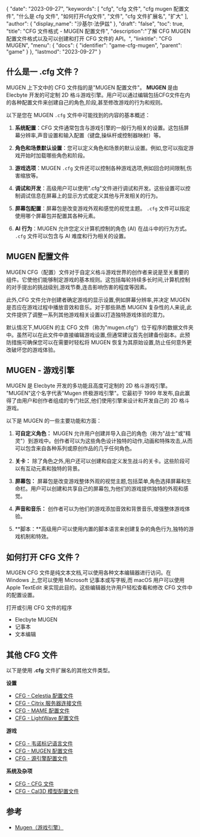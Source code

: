 {
"date": "2023-09-27",
  "keywords": [
"cfg",
"cfg 文件",
"cfg mugen 配置文件",
"什么是 cfg 文件",
"如何打开cfg文件",
"文件",
"cfg 文件扩展名",
"扩大"
],
  "author": {
"display_name": "沙基尔·法伊兹"
},
"draft": "false",
"toc": true,
"title": "CFG 文件格式 - MUGEN 配置文件",
  "description":"了解 CFG MUGEN 配置文件格式以及可以创建和打开 CFG 文件的 API。",
"linktitle": "CFG MUGEN",
  "menu": {
    "docs": {
      "identifier": "game-cfg-mugen",
"parent": "game"
}
},
"lastmod": "2023-09-27"
}

## 什么是一 .cfg 文件？

MUGEN 上下文中的 CFG 文件指的是"MUGEN 配置文件"。 **MUGEN** 是由 Elecbyte 开发的可定制 2D 格斗游戏引擎。用户可以通过编辑包括CFG文件在内的各种配置文件来创建自己的角色,阶段,甚至修改游戏的行为和规则。

以下是您在 MUGEN `.cfg` 文件中可能找到的内容的基本概述：

1. **系统配置**：CFG 文件通常包含与游戏引擎的一般行为相关的设置。这包括屏幕分辨率,声音设置和输入配置（键盘,操纵杆或控制器映射）等。
    








2. **角色和场景默认设置**：您可以定义角色和场景的默认设置。例如,您可以指定游戏开始时加载哪些角色和阶段。
    








3. **游戏选项**：MUGEN `.cfg` 文件还可以控制各种游戏选项,例如回合时间限制,伤害缩放等。
    








4. **调试和开发**：高级用户可以使用".cfg"文件进行调试和开发。这些设置可以控制调试信息在屏幕上的显示方式或定义其他与开发相关的行为。
    








5. **屏幕包配置**：屏幕包是改变游戏外观和感觉的视觉主题。 `.cfg` 文件可以指定使用哪个屏幕包并配置其各种元素。
    








6. **AI 行为**：MUGEN 允许您定义计算机控制的角色 (AI) 在战斗中的行为方式。 `.cfg` 文件可以包含与 AI 难度和行为相关的设置。

## MUGEN 配置文件

MUGEN CFG（配置）文件对于自定义格斗游戏世界的创作者来说是至关重要的组件。它使他们能够制定游戏的基本规则。这包括每轮持续多长时间,计算机控制的对手提出的挑战级别,游戏节奏,连击影响伤害的程度等因素。

此外,CFG 文件允许创建者确定游戏的显示设置,例如屏幕分辨率,并决定 MUGEN 是否应在游戏过程中播放音效和音乐。对于那些熟悉 MUGEN 复杂性的人来说,此文件提供了调整一系列其他游戏相关设置以打造独特游戏体验的潜力。

默认情况下,MUGEN 的主 CFG 文件（称为"mugen.cfg"）位于程序的数据文件夹中。虽然可以在此文件中直接编辑游戏设置,但通常建议首先创建备份副本。此预防措施可确保您可以在需要时轻松将 MUGEN 恢复为其原始设置,防止任何意外更改破坏您的游戏体验。

## MUGEN - 游戏引擎

MUGEN 是 Elecbyte 开发的多功能且高度可定制的 2D 格斗游戏引擎。 "MUGEN"这个名字代表"Mugen 终极游戏引擎"。它最初于 1999 年发布,自此赢得了由用户和创作者组成的专门社区,他们使用引擎来设计和开发自己的 2D 格斗游戏。

以下是 MUGEN 的一些主要功能和方面：

1. **可自定义角色：** MUGEN 允许用户创建并导入自己的角色（称为"战士"或"精灵"）到游戏中。创作者可以为这些角色设计独特的动作,动画和特殊攻击,从而可以包含来自各种系列或原创作品的几乎任何角色。
    








2. **关卡：** 除了角色之外,用户还可以创建和自定义发生战斗的关卡。这些阶段可以有互动元素和独特的背景。
      









3. **屏幕包：** 屏幕包是改变游戏整体外观的视觉主题,包括菜单,角色选择屏幕和生命栏。用户可以创建和共享自己的屏幕包,为他们的游戏提供独特的外观和感觉。
    








4. **声音和音乐：** 创作者可以为他们的游戏添加音效和背景音乐,增强整体游戏体验。
    








5. **脚本：**高级用户可以使用内置的脚本语言来创建复杂的角色行为,独特的游戏机制和特效。

## 如何打开 CFG 文件？

MUGEN CFG 文件是纯文本文档,可以使用各种文本编辑器进行访问。在 Windows 上,您可以使用 Microsoft 记事本或写字板,而 macOS 用户可以使用 Apple TextEdit 来实现此目的。这些编辑器允许用户轻松查看和修改 CFG 文件中的配置设置。

打开或引用 CFG 文件的程序

- Elecbyte MUGEN
- 记事本
- 文本编辑

## 其他 CFG 文件

以下是使用 **.cfg** 文件扩展名的其他文件类型。

**设置**
- [CFG - Celestia 配置文件](/zh/settings/cfg-celestia/)
- [CFG - Citrix 服务器连接文件](/zh/settings/cfg-citrix/)
- [CFG - MAME 配置文件](/zh/settings/cfg-mame/)
- [CFG - LightWave 配置文件](/zh/settings/cfg-lightwave/)

**游戏**
- [CFG - 韦诺标记语言文件](/zh/game/cfg-wesnoth/)
- [CFG - MUGEN 配置文件](/zh/game/cfg-mugen/)
- [CFG - 源引擎配置文件](/zh/game/cfg-sourceengine/)

**系统及杂项**
- [CFG - CFG 文件](/zh/system/cfg/)
- [CFG - Cal3D 模型配置文件](/zh/misc/cfg-cal3d/)

## 参考
* [Mugen（游戏引擎）](https://en.wikipedia.org/wiki/Mugen_(game_engine))

